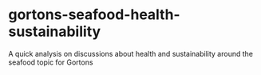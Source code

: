 # gortons-seafood-health-sustainability
A quick analysis on discussions about health and sustainability around the seafood topic for Gortons
